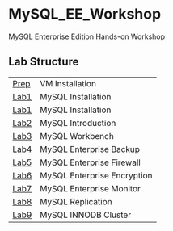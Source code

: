 # MySQL_EE_Workshop
MySQL Enterprise Edition Hands-on Workshop
## Lab Structure
|  | |
| ------------- | ------------------------------------------------------- |
| [Prep](Prep) | VM Installation
| [Lab1](Lab1) | MySQL Installation
| [Lab1](lab1) | MySQL Installation   
| [Lab2](lab2) | MySQL Introduction  
| [Lab3](lab3) | MySQL Workbench
| [Lab4](lab4) | MySQL Enterprise Backup
| [Lab5](lab5) | MySQL Enterprise Firewall
| [Lab6](lab6) | MySQL Enterprise Encryption
| [Lab7](lab7) | MySQL Enterprise Monitor
| [Lab8](lab8) | MySQL Replication
| [Lab9](lab9) | MySQL INNODB Cluster

